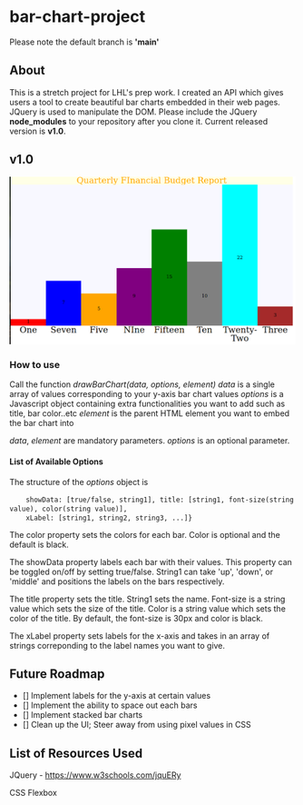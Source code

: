 # bar-chart-project
Please note the default branch is **'main'**
## About
This is a stretch project for LHL's prep work. I created an API which gives users a tool to create beautiful bar charts embedded in their web pages. JQuery is used to manipulate the DOM. Please include the JQuery **node_modules** to your repository after you clone it. Current released version is **v1.0**.

## v1.0
![Image of v1.0 bar chart](images/v1.0.png)
### How to use
Call the function *drawBarChart(data, options, element)*
*data* is a single array of values corresponding to your y-axis bar chart values
*options* is a Javascript object containing extra functionalities you want to add such as title, bar color..etc
*element* is the parent HTML element you want to embed the bar chart into

*data*, *element* are mandatory parameters.
*options* is an optional parameter.

#### List of Available Options
The structure of the *options* object is

```options = {color: [string1, string2, string3, ...],
    showData: [true/false, string1], title: [string1, font-size(string value), color(string value)],
    xLabel: [string1, string2, string3, ...]}
```

The color property sets the colors for each bar. Color is optional and the default is black.

The showData property labels each bar with their values. This property can be toggled on/off by setting true/false. String1 can take 'up', 'down', or 'middle' and positions the labels on the bars respectively.

The title property sets the title. String1 sets the name. Font-size is a string value which sets the size of the title. Color is a string value which sets the color of the title. By default, the font-size is 30px and color is black.

The xLabel property sets labels for the x-axis and takes in an array of strings correponding to the label names you want to give.

## Future Roadmap
- [] Implement labels for the y-axis at certain values
- [] Implement the ability to space out each bars
- [] Implement stacked bar charts
- [] Clean up the UI; Steer away from using pixel values in CSS

## List of Resources Used
JQuery - https://www.w3schools.com/jquERy

CSS Flexbox

